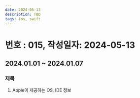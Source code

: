 ```yaml
---
date: 2024-05-13
description: TBD
tags: ios, swift
---
```

# 번호 : 015, 작성일자: 2024-05-13

## 2024.01.01 ~ 2024.01.07

### 제목

1. Apple이 제공하는 OS, IDE 정보


